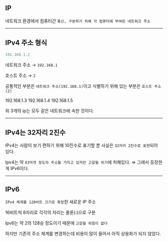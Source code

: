 ## IP
네트워크 환경에서 컴퓨터간 `통신, 구분하기 위해 각 컴퓨터에 부여된 네트워크 주소`

---

## IPv4 주소 형식
```java
192.168.1.2
```

네트워크 주소 → `192.168.1`

호스트 주소 → `2`

공통적인 부분은 `네트워크 주소(192.168.1)`이고 식별하기 위해 있는 부분은 `호스트 주소(2)`

192.168.1.3
192.168.1.4
192.168.1.5

위 3개의 ip는 모두 같은 네트워크에 속한 것이다.

---

## IPv4는 32자리 2진수

IPv4는 사람이 보기 편하기 위해 10진수로 표기할 뿐 사실은 `32자리 2진수로 표현`되어 있다.

Ipv4는 약 `43억개 정도의 주소를 가지고 있지만 고갈될 위기`에 처해있다. ⇒ 그래서 등장한게 IPv6이다.

---

## IPv6

`IPv4 체계를 128비트 크기로 확장`한 새로운 IP 주소

16비트씩 8자리로 각각의 자리는 콜론(:)으로 구분

Ipv6는 약 2의 128승 정도이기 때문에 `고갈될 위험이 없다`

하지만 기존의 주소 체계를 변경하는데 비용이 많이 들어서 아직 상용화가 되지 않았다.
